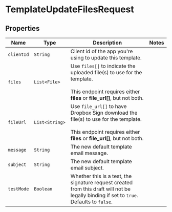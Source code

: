 

# TemplateUpdateFilesRequest



## Properties

Name | Type | Description | Notes
------------ | ------------- | ------------- | -------------
| `clientId` | ```String``` |  Client id of the app you&#39;re using to update this template.  |  |
| `files` | ```List<File>``` |  Use `files[]` to indicate the uploaded file(s) to use for the template.<br><br>This endpoint requires either **files** or **file_url[]**, but not both.  |  |
| `fileUrl` | ```List<String>``` |  Use `file_url[]` to have Dropbox Sign download the file(s) to use for the template.<br><br>This endpoint requires either **files** or **file_url[]**, but not both.  |  |
| `message` | ```String``` |  The new default template email message.  |  |
| `subject` | ```String``` |  The new default template email subject.  |  |
| `testMode` | ```Boolean``` |  Whether this is a test, the signature request created from this draft will not be legally binding if set to `true`. Defaults to `false`.  |  |




